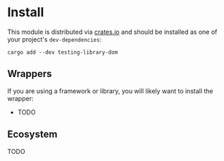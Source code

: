 # Install

This module is distributed via [crates.io](https://crates.io/crates/testing-library-dom) and should be installed as one of your project's `dev-dependencies`:

```shell
cargo add --dev testing-library-dom
```

## Wrappers

If you are using a framework or library, you will likely want to install the wrapper:

- TODO

## Ecosystem

TODO
